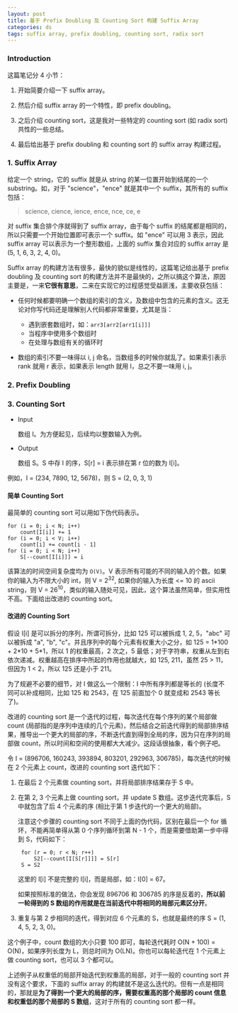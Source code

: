 ```yaml
---
layout: post
title: 基于 Prefix Doubling 及 Counting Sort 构建 Suffix Array
categories: ds
tags: suffix array, prefix doubling, counting sort, radix sort
---
```


### Introduction

这篇笔记分 4 小节：

1. 开始简要介绍一下 suffix array。

2. 然后介绍 suffix array 的一个特性，即 prefix doubling。

3. 之后介绍 counting sort，这是我对一些特定的 counting sort (如 radix sort) 共性的一些总结。

4. 最后给出基于 prefix doubling 和 counting sort 的 suffix array 构建过程。

### 1. Suffix Array

给定一个 string，它的 suffix 就是从 string 的某一位置开始到结尾的一个 substring。如，对于 "science"，"ence" 就是其中一个 suffix，其所有的 suffix 包括：

> science, cience, ience, ence, nce, ce, e

对 suffix 集合排个序就得到了 suffix array，由于每个 suffix 的结尾都是相同的，所以只需要一个开始位置即可表示一个 suffix。如 "ence" 可以用 3 表示，因此 suffix array 可以表示为一个整形数组，上面的 suffix 集合对应的 suffix array 是 (5, 1, 6, 3, 2, 4, 0)。

<object data="/resource/SA/science_SA.svg" type="image/svg+xml" class="blkcenter"></object>

Suffix array 的构建方法有很多，最快的貌似是线性的，这篇笔记给出基于 prefix doubling 及 counting sort 的构建方法并不是最快的，之所以搞这个算法，原因主要是，一来**它很有意思**，二来在实现它的过程感觉受益匪浅，主要收获包括：

* 任何时候都要明确一个数组的索引的含义，及数组中包含的元素的含义。这无论对你写代码还是理解别人代码都非常重要，尤其是当：

  * 遇到嵌套数组时，如：`arr3[arr2[arr1[i]]]`
  * 当程序中使用多个数组时
  * 在处理与数组有关的循环时

* 数组的索引不要一味得以 i, j 命名，当数组多的时候你就乱了。如果索引表示 rank 就用 r 表示，如果表示 length 就用 l，总之不要一味用 i, j。

### 2. Prefix Doubling


### 3. Counting Sort

* Input

  数组 I。为方便起见，后续均以整数输入为例。

* Output

  数组 S。S 中存 I 的序，S[r] = i 表示排在第 r 位的数为 I[i]。

例如，I = (234, 7890, 12, 5678)，则 S = (2, 0, 3, 1)

#### 简单 Counting Sort

最简单的 counting sort 可以用如下伪代码表示。

    for (i = 0; i < N; i++)
        count[I[i]] += 1
    for (i = 0; i < V; i++)
        count[i] += count[i - 1]
    for (i = 0; i < N; i++)
        S[--count[I[i]]] = i

该算法的时间空间复杂度均为 `O(V)`。V 表示所有可能的不同的输入的个数。如果你的输入为不限大小的 int，则 V = 2<sup>32</sup>, 如果你的输入为长度 <= 10 的 ascii string，则 V = 26<sup>10</sup>，类似的输入随处可见，因此，这个算法虽然简单，但实用性不高。下面给出改进的 counting sort。

#### 改进的 Counting Sort

假设 I[i] 是可以拆分的序列，所谓可拆分，比如 125 可以被拆成 1, 2, 5，"abc" 可以被拆成 "a", "b", "c"。并且序列中的每个元素有权重大小之分，如 125 = 1\*100 + 2\*10 + 5\*1，所以 1 的权重最高，2 次之，5 最低；对于字符串，权重从左到右依次递减。权重越高在排序中所起的作用也就越大，如 125, 211，虽然 25 > 11，但因为 1 < 2，所以 125 还是小于 211。

为了规避不必要的细节，对 I 做这么一个限制：I 中所有序列都是等长的 (长度不同可以补成相同，比如 125 和 2543，在 125 前面加个 0 就变成和 2543 等长了)。

改进的 counting sort 是一个迭代的过程，每次迭代在每个序列的某个局部做 count (局部指的是序列中连续的几个元素)，然后结合之前迭代得到的局部排序结果，推导出一个更大的局部的序，不断迭代直到得到全局的序，因为只在序列的局部做 count，所以时间和空间的使用都大大减少。这段话很抽象，看个例子吧。

令 I = (896706, 160243, 393894, 803201, 292963, 306785)，每次迭代的时候在 2 个元素上 count，改进的 counting sort 迭代如下：

1. 在最后 2 个元素做 counting sort，并将局部排序结果存于 S 中。

   <object data="/resource/SA/first_iter.svg" type="image/svg+xml"></object>

2. 在第 2, 3 个元素上做 counting sort，并 update S 数组。这步迭代完事后，S 中就包含了后 4 个元素的序 (相比于第 1 步迭代的一个更大的局部)。

   <object data="/resource/SA/second_iter.svg" type="image/svg+xml"></object>

   注意这个步骤的 counting sort 不同于上面的伪代码，区别在最后一个 for 循环，不能再简单得从第 0 个序列循环到第 N - 1 个，而是需要借助第一步中得到 S，代码如下：

        for (r = 0; r < N; r++)
            S2[--count[I[S[r]]]] = S[r]
        S = S2

   这里的 I[i] 不是完整的 I[i]，而是局部，如：I[0] = 67。

   如果按照标准的做法，你会发现 896706 和 306785 的序是反着的，**所以前一轮得到的 S 数组的作用就是在当前迭代中将相同的局部元素区分开**。

3. 重复与第 2 步相同的迭代，得到对应 6 个元素的 S，也就是最终的序 S = (1, 4, 5, 2, 3, 0)。

这个例子中，count 数组的大小只要 100 即可，每轮迭代耗时 O(N + 100) = O(N)，如果序列长度为 L，则总时间为 O(LN)。你也可以每轮迭代在 1 个元素上做 counting sort，也可以 3 个都可以。

上述例子从权重低的局部开始迭代到权重高的局部，对于一般的 counting sort 并没有这个要求，下面的 suffix array 的构建就不是这么迭代的。但有一点是相同的，那就是**为了得到一个更大的局部的序，需要权重高的那个局部的 count 信息和权重低的那个局部的 S 数组**，这对于所有的 counting sort 都一样。


